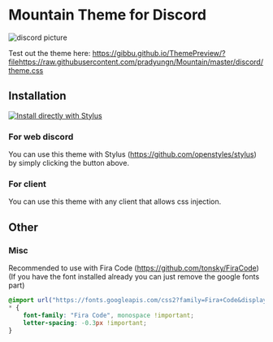 # Mountain Theme for Discord

![discord picture](https://user-images.githubusercontent.com/76597257/116608638-1d525900-a93c-11eb-8017-221f4f250fb1.png)

Test out the theme here: https://gibbu.github.io/ThemePreview/?filehttps://raw.githubusercontent.com/pradyungn/Mountain/master/discord/theme.css

## Installation

[![Install directly with Stylus](https://img.shields.io/badge/Install%20directly%20with-Stylus-00adad.svg)](https://raw.githubusercontent.com/pradyungn/Mountain/master/discord/theme.css)

### For web discord

You can use this theme with Stylus (https://github.com/openstyles/stylus) by simply clicking the button above.

### For client

You can use this theme with any client that allows css injection.

## Other

### Misc

Recommended to use with Fira Code (https://github.com/tonsky/FiraCode) (If you have the font installed already you can just remove the google fonts part)

```css
@import url("https://fonts.googleapis.com/css2?family=Fira+Code&display=swap");
* {
	font-family: "Fira Code", monospace !important;
	letter-spacing: -0.3px !important;
}
```
